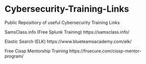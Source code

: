# Cybersecurity-Training-Links
Public Repositiory of useful Cybersecurity Training Links
<p></p>
SamsClass.info (Free Splunk Training)
https://samsclass.info/
<p></p>
Elastic Search (ELK)
https://www.blueteamsacademy.com/elk/

<p></p>
Free Cissp Mentorship Training
https://frsecure.com/cissp-mentor-program/
